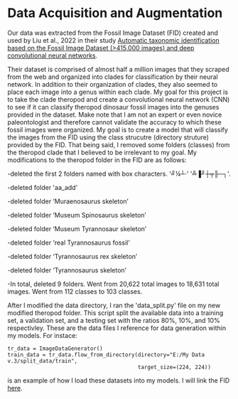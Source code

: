 # Data Acquisition and Augmentation
Our data was extracted from the Fossil Image Dataset (FID) created and used by Liu et al., 2022 in their study 
[Automatic taxonomic identification based on the Fossil Image Dataset (>415,000 images) and deep convolutional neural networks](https://www.cambridge.org/core/journals/paleobiology/article/automatic-taxonomic-identification-based-on-the-fossil-image-dataset-415000-images-and-deep-convolutional-neural-networks/4863E2FDE20D6115415EE5FE232B9DCD).

Their dataset is comprised of almost half a million images that they scraped from the web and organized into clades for classification by their neural network. In addition to their organization of clades, they also seemed to place each image into a genus within each clade. My goal for this project is to take the clade theropod and create a convolutional neural network (CNN) to see if it can classify theropod dinosaur fossil images into the genuses provided in the dataset. Make note that I am not an expert or even novice paleontologist and therefore cannot validate the accuracy to which these fossil images were organized. My goal is to create a model that will classify the images from the FID using the class strucutre (directory struture) provided by the FID. That being said, I removed some folders (classes) from the theropod clade that I believed to be irrelevant to my goal. My modifications to the theropod folder in the FID are as follows:

-deleted the first 2 folders named with box characters. '╝¼┴·' '╩▐╜┼╤╟─┐'.  

-deleted folder 'aa_add'  

-deleted folder ‘Muraenosaurus skeleton’  

-deleted folder ‘Museum Spinosaurus skeleton’  

-deleted folder ‘Museum Tyrannosaur skeleton’  

-deleted folder ‘real Tyrannosaurus fossil’  

-deleted folder ‘Tyrannosaurus rex skeleton’  

-deleted folder ‘Tyrannosaurus skeleton’  

-In total, deleted 9 folders. Went from 20,622 total images to 18,631 total images. Went from 112 classes to 103 classes.  

After I modified the data directory, I ran the 'data_split.py' file on my new modified theropod folder. This script split the available data into a training set, a validation set, and a testing set with the ratios 80%, 10%, and 10% respectivley. These are the data files I reference for data generation within my models. For instace:

    tr_data = ImageDataGenerator()
    train_data = tr_data.flow_from_directory(directory="E:/My Data v.3/split_data/train",
                                             target_size=(224, 224))
                                                                 
is an example of how I load these datasets into my models. I will link the FID [here](https://zenodo.org/record/6333970).
